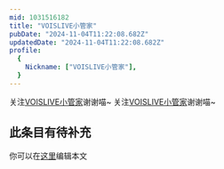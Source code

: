 ```yaml
---
mid: 1031516182
title: "VOISLIVE小管家"
pubDate: "2024-11-04T11:22:08.682Z"
updatedDate: "2024-11-04T11:22:08.682Z"
profile:
  {
    Nickname: ["VOISLIVE小管家"],
  }
---
```


关注[VOISLIVE小管家](https://space.bilibili.com/1031516182)谢谢喵~ 关注[VOISLIVE小管家](https://space.bilibili.com/1031516182)谢谢喵~

## 此条目有待补充
你可以在[这里](https://github.com/Yuhanawa/VTuber.ICU-Content/edit/master/v/VOISLIVE小管家/index.md)编辑本文
